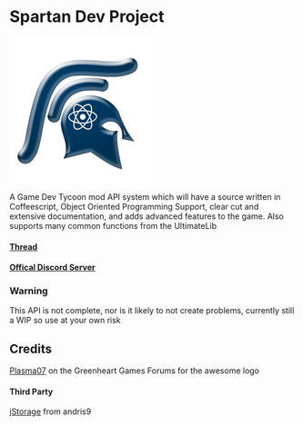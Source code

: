 # Spartan Dev Project
![](images/logo_256.png)

A Game Dev Tycoon mod API system which will have a source written in Coffeescript, Object Oriented Programming Support, clear cut and extensive documentation, and adds advanced features to the game. Also supports many common functions from the UltimateLib

#### [Thread](https://forum.greenheartgames.com/t/wip-spartan-dev-project/20755)

#### [Offical Discord Server](https://discord.gg/013Nyx80lEMqpkOPO)

### Warning
This API is not complete, nor is it likely to not create problems, currently still a WIP so use at your own risk

## Credits
[Plasma07](https://forum.greenheartgames.com/users/plasma07) on the Greenheart Games Forums for the awesome logo

#### Third Party
[jStorage](https://github.com/andris9/jStorage) from andris9
